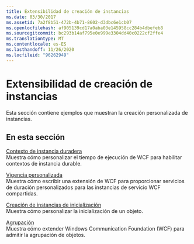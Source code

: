```yaml
---
title: Extensibilidad de creación de instancias
ms.date: 03/30/2017
ms.assetid: 7a2f8b51-472b-4b71-8602-d3dbc6e1cb07
ms.openlocfilehash: af905139cd17a0aba03e145958cc284b4dbefeb8
ms.sourcegitcommit: bc293b14af795e0e999e3304dd40c0222cf2ffe4
ms.translationtype: MT
ms.contentlocale: es-ES
ms.lasthandoff: 11/26/2020
ms.locfileid: "96262949"
---
```

# <a name="instancing-extensibility"></a>Extensibilidad de creación de instancias

Esta sección contiene ejemplos que muestran la creación personalizada de instancias.  
  
## <a name="in-this-section"></a>En esta sección  

 [Contexto de instancia duradera](durable-instance-context.md)  
 Muestra cómo personalizar el tiempo de ejecución de WCF para habilitar contextos de instancia durable.  
  
 [Vigencia personalizada](custom-lifetime.md)  
 Muestra cómo escribir una extensión de WCF para proporcionar servicios de duración personalizados para las instancias de servicio WCF compartidas.  
  
 [Creación de instancias de inicialización](instancing-initialization.md)  
 Muestra cómo personalizar la inicialización de un objeto.  
  
 [Agrupación](pooling.md)  
 Muestra cómo extender Windows Communication Foundation (WCF) para admitir la agrupación de objetos.
